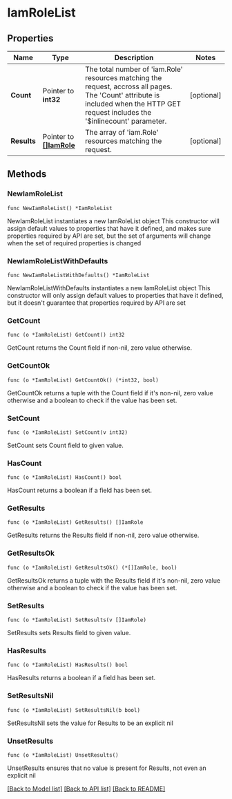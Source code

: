 # IamRoleList

## Properties

Name | Type | Description | Notes
------------ | ------------- | ------------- | -------------
**Count** | Pointer to **int32** | The total number of &#39;iam.Role&#39; resources matching the request, accross all pages. The &#39;Count&#39; attribute is included when the HTTP GET request includes the &#39;$inlinecount&#39; parameter. | [optional] 
**Results** | Pointer to [**[]IamRole**](IamRole.md) | The array of &#39;iam.Role&#39; resources matching the request. | [optional] 

## Methods

### NewIamRoleList

`func NewIamRoleList() *IamRoleList`

NewIamRoleList instantiates a new IamRoleList object
This constructor will assign default values to properties that have it defined,
and makes sure properties required by API are set, but the set of arguments
will change when the set of required properties is changed

### NewIamRoleListWithDefaults

`func NewIamRoleListWithDefaults() *IamRoleList`

NewIamRoleListWithDefaults instantiates a new IamRoleList object
This constructor will only assign default values to properties that have it defined,
but it doesn't guarantee that properties required by API are set

### GetCount

`func (o *IamRoleList) GetCount() int32`

GetCount returns the Count field if non-nil, zero value otherwise.

### GetCountOk

`func (o *IamRoleList) GetCountOk() (*int32, bool)`

GetCountOk returns a tuple with the Count field if it's non-nil, zero value otherwise
and a boolean to check if the value has been set.

### SetCount

`func (o *IamRoleList) SetCount(v int32)`

SetCount sets Count field to given value.

### HasCount

`func (o *IamRoleList) HasCount() bool`

HasCount returns a boolean if a field has been set.

### GetResults

`func (o *IamRoleList) GetResults() []IamRole`

GetResults returns the Results field if non-nil, zero value otherwise.

### GetResultsOk

`func (o *IamRoleList) GetResultsOk() (*[]IamRole, bool)`

GetResultsOk returns a tuple with the Results field if it's non-nil, zero value otherwise
and a boolean to check if the value has been set.

### SetResults

`func (o *IamRoleList) SetResults(v []IamRole)`

SetResults sets Results field to given value.

### HasResults

`func (o *IamRoleList) HasResults() bool`

HasResults returns a boolean if a field has been set.

### SetResultsNil

`func (o *IamRoleList) SetResultsNil(b bool)`

 SetResultsNil sets the value for Results to be an explicit nil

### UnsetResults
`func (o *IamRoleList) UnsetResults()`

UnsetResults ensures that no value is present for Results, not even an explicit nil

[[Back to Model list]](../README.md#documentation-for-models) [[Back to API list]](../README.md#documentation-for-api-endpoints) [[Back to README]](../README.md)


